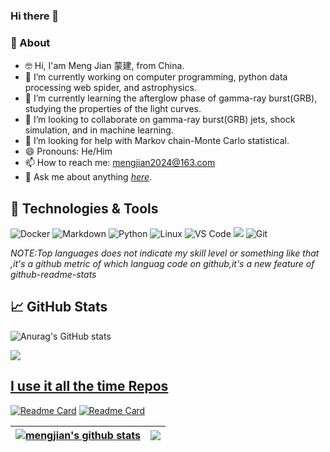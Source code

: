 ### Hi there 👋

### 🚀 About 
- 🤓 Hi, I'am Meng Jian 蒙建, from China.
- 🔭 I’m currently working on computer programming, python data processing web spider, and astrophysics.
- 🌱 I’m currently learning the afterglow phase of gamma-ray burst(GRB), studying the properties of the light curves.
- 👯 I’m looking to collaborate on gamma-ray burst(GRB) jets, shock simulation, and in machine learning.
- 🤔 I’m looking for help with Markov chain-Monte Carlo statistical.
- 😄 Pronouns: He/Him
- 📫 How to reach me: <mengjian2024@163.com>
- 💬 Ask me about anything *[here](https://blog.csdn.net)*.

## 🔧 Technologies & Tools
![Docker](https://img.shields.io/badge/-Docker-blue?style=flat-circle&logo=Docker)
![Markdown](https://img.shields.io/badge/-Markdown-black?style=flat-circle&logo=markdown)
![Python](https://img.shields.io/badge/-Python-yellow?style=flat-circle&logo=Python)
![Linux](https://img.shields.io/badge/-Linux-gray?style=flat-circle&logo=Linux)
![VS Code](https://img.shields.io/badge/-VSCode-blue?style=flat-circle&logo=VSCode)
![](https://img.shields.io/badge/-GitHub-black?style=flat-circle&logo=GitHub)
![Git](https://img.shields.io/badge/-Git-yellow?style=flat-circle&logo=git)

*NOTE:Top languages does not indicate my skill level or something like that ,it's a github metric of which languag code on github,it's a new feature of github-readme-stats*
 ## 📈 GitHub Stats
![Anurag's GitHub stats](https://github-readme-stats.vercel.app/api?username=mengjian2024&show_icons=true&theme=dark)

<a href="https://github.com/mengjian2024/mengjian2024">
  <img align="center" src="https://github-readme-stats.vercel.app/api/top-langs/?username=mengjian2024&hide=java,html,tex&title_color=ffffff&text_color=c9cacc&icon_color=2bbc8a&bg_color=1d1f21&langs_count=3" />

## I use it all the time Repos
[![Readme Card](https://github-readme-stats.vercel.app/api/pin/?username=mengjian2024&repo=popsynth&theme=dark&show_icons=true)](https://github.com/mengjian2024/popsynth)
[![Readme Card](https://github-readme-stats.vercel.app/api/pin/?username=mengjian2024&repo=threeML&theme=dark&show_icons=true)](https://github.com/mengjian2024/threeML)
 
| <a href="https://github.com/mengjian2024/github-readme-stats"><img align="center" src="https://github-readme-stats.vercel.app/api?username=mengjian2024&show_icons=true&include_all_commits=true&theme=buefy&hide_border=true" alt="mengjian's github stats" /></a> | <a href="https://github.com/mengjian2024/github-readme-stats"><img align="center" src="https://github-readme-stats.vercel.app/api/top-langs/?username=mengjian2024&layout=compact&theme=buefy&hide_border=true" /></a> |
| ------------- | ------------- | 
 
 
 
